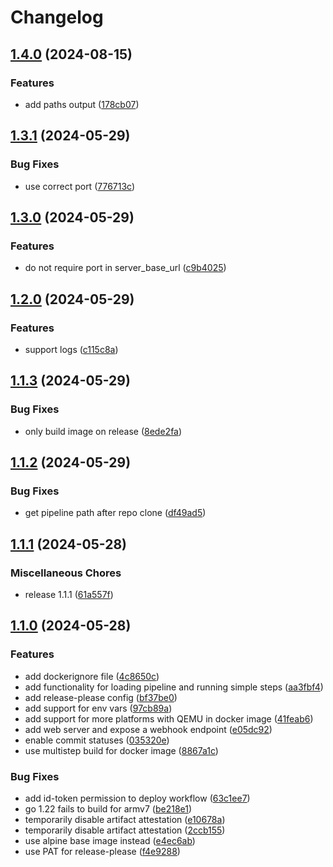 # Changelog

## [1.4.0](https://github.com/olunusib/go-ci/compare/v1.3.1...v1.4.0) (2024-08-15)


### Features

* add paths output ([178cb07](https://github.com/olunusib/go-ci/commit/178cb0795ef31241ff9b9b45e74f41da93a921ba))

## [1.3.1](https://github.com/olunusib/go-ci/compare/v1.3.0...v1.3.1) (2024-05-29)


### Bug Fixes

* use correct port ([776713c](https://github.com/olunusib/go-ci/commit/776713c113529fae610a2d22548e3bbe4fbdb8a1))

## [1.3.0](https://github.com/olunusib/go-ci/compare/v1.2.0...v1.3.0) (2024-05-29)


### Features

* do not require port in server_base_url ([c9b4025](https://github.com/olunusib/go-ci/commit/c9b4025a66a3e6d51a7115bf8aad6a9febec1e39))

## [1.2.0](https://github.com/olunusib/go-ci/compare/v1.1.3...v1.2.0) (2024-05-29)


### Features

* support logs ([c115c8a](https://github.com/olunusib/go-ci/commit/c115c8a58fd7a6040c5c780d77804c6a309a8de9))

## [1.1.3](https://github.com/olunusib/go-ci/compare/v1.1.2...v1.1.3) (2024-05-29)


### Bug Fixes

* only build image on release ([8ede2fa](https://github.com/olunusib/go-ci/commit/8ede2fa3c8440910201bf26f323f59a72fb16418))

## [1.1.2](https://github.com/olunusib/go-ci/compare/v1.1.1...v1.1.2) (2024-05-29)


### Bug Fixes

* get pipeline path after repo clone ([df49ad5](https://github.com/olunusib/go-ci/commit/df49ad5e881276f2e856eda5b8d70e1b40e594a9))

## [1.1.1](https://github.com/olunusib/go-ci/compare/v1.1.0...v1.1.1) (2024-05-28)


### Miscellaneous Chores

* release 1.1.1 ([61a557f](https://github.com/olunusib/go-ci/commit/61a557f6ae5eb5dcfe3a32f92fc67b8e7544ca47))

## [1.1.0](https://github.com/olunusib/go-ci/compare/v1.0.0...v1.1.0) (2024-05-28)


### Features

* add dockerignore file ([4c8650c](https://github.com/olunusib/go-ci/commit/4c8650c4c432a18480fdb199d048fcbb7b9ba7ef))
* add functionality for loading pipeline and running simple steps ([aa3fbf4](https://github.com/olunusib/go-ci/commit/aa3fbf47fb2831532652f9695715807cc8a38750))
* add release-please config ([bf37be0](https://github.com/olunusib/go-ci/commit/bf37be05c66d4d2393a5d38fdd9ab6c0d19d42e4))
* add support for env vars ([97cb89a](https://github.com/olunusib/go-ci/commit/97cb89acb434073c893c4d6e776669ef945308bb))
* add support for more platforms with QEMU in docker image ([41feab6](https://github.com/olunusib/go-ci/commit/41feab60108814575b18056567df6a2c0b2ae1c2))
* add web server and expose a webhook endpoint ([e05dc92](https://github.com/olunusib/go-ci/commit/e05dc9269ebfd0bf3e944e3ae1722d5e5139915a))
* enable commit statuses ([035320e](https://github.com/olunusib/go-ci/commit/035320ef90251dbd307631d61c42dc3dfc523a4c))
* use multistep build for docker image ([8867a1c](https://github.com/olunusib/go-ci/commit/8867a1c16dd94a0b14441cecd38f893717c10813))


### Bug Fixes

* add id-token permission to deploy workflow ([63c1ee7](https://github.com/olunusib/go-ci/commit/63c1ee76e2756d62cfb99350159ffa7349756f09))
* go 1.22 fails to build for armv7 ([be218e1](https://github.com/olunusib/go-ci/commit/be218e179377095e02b7a8e478b11bf35d721c41))
* temporarily disable artifact attestation ([e10678a](https://github.com/olunusib/go-ci/commit/e10678a1c7a474ad603901f2834045ca802c0455))
* temporarily disable artifact attestation ([2ccb155](https://github.com/olunusib/go-ci/commit/2ccb15520b76dcc0943e376601048108a0ddf844))
* use alpine base image instead ([e4ec6ab](https://github.com/olunusib/go-ci/commit/e4ec6ab7bc0e53a4f4dbec1665813ccef74a82fb))
* use PAT for release-please ([f4e9288](https://github.com/olunusib/go-ci/commit/f4e9288acff526afa3d512b8aadae3f1f81cb096))
